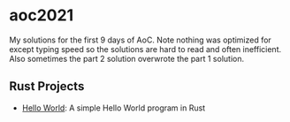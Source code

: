 # aoc2021

My solutions for the first 9 days of AoC. Note nothing was optimized for except typing speed so the solutions are hard to read and often inefficient. Also sometimes the part 2 solution overwrote the part 1 solution.

## Rust Projects

- [Hello World](./rust_hello_world/): A simple Hello World program in Rust
